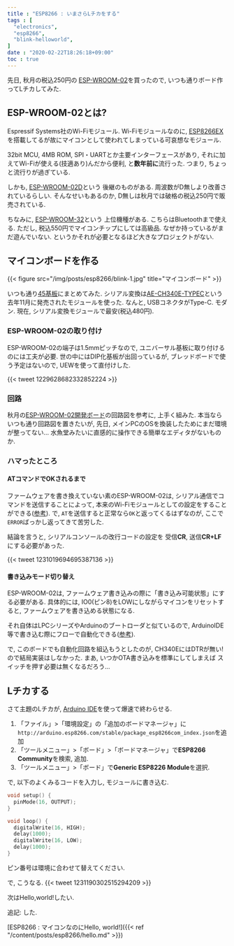 ```yaml
---
title : "ESP8266 : いまさらLチカをする"
tags : [
  "electronics",
  "esp8266",
  "blink-helloworld",
]
date : "2020-02-22T18:26:18+09:00"
toc : true
---
```


先日, 秋月の税込250円の
[ESP-WROOM-02](http://akizukidenshi.com/catalog/g/gM-09607/)を買ったので, 
いつも通りボード作ってLチカしてみた.

<!--more-->



## ESP-WROOM-02とは?

Espressif Systems社のWi-Fiモジュール.
Wi-Fiモジュールなのに, 
[ESP8266EX](https://ja.wikipedia.org/wiki/ESP8266)を搭載してるが故にマイコンとして使われてしまっている可哀想なモジュール.

32bit MCU, 4MB ROM, SPI・UARTとか主要インターフェースがあり, 
それに加えてWi-Fiが使える(技適あり)んだから便利, と**数年前に**流行った.
つまり, ちょっと流行りが過ぎている.

しかも, [ESP-WROOM-02D](http://akizukidenshi.com/catalog/g/gM-13289)という
後継のものがある.
周波数がD無しより改善されているらしい. そんなせいもあるのか, D無しは秋月では破格の税込250円で販売されている.

ちなみに, [ESP-WROOM-32](http://akizukidenshi.com/catalog/g/gM-11647/)という
上位機種がある.
こちらはBluetoothまで使える. ただし, 税込550円でマイコンチップにしては高級品.
なぜか持っているがまだ遊んでいない.
というかそれが必要となるほど大きなプロジェクトがない.

## マイコンボードを作る

{{< figure src="/img/posts/esp8266/blink-1.jpg" title="マイコンボード" >}}

いつも通り[45基板](http://akizukidenshi.com/catalog/g/gP-11735/)にまとめてみた.
シリアル変換は[AE-CH340E-TYPEC](http://akizukidenshi.com/catalog/g/gK-14745/)という
去年11月に発売されたモジュールを使った.
なんと, USBコネクタがType-C. モダン.
現在, シリアル変換モジュールで最安(税込480円).

### ESP-WROOM-02の取り付け

ESP-WROOM-02の端子は1.5mmピッチなので, 
ユニバーサル基板に取り付けるのには工夫が必要.
世の中にはDIP化基板が出回っているが, 
ブレッドボードで使う予定はないので, 
UEWを使って直付けした.

{{< tweet 1229628682332852224 >}}

### 回路

秋月の[ESP-WROOM-02開発ボード](http://akizukidenshi.com/download/ds/akizuki/AE-ESP-WROOM02-DEV.pdf)の回路図を参考に, 上手く組みた.
本当ならいつも通り回路図を置きたいが, 
先日, メインPCのOSを換装したためにまだ環境が整ってない...
水魚堂みたいに直感的に操作できる簡単なエディタがないものか.

### ハマったところ

#### ATコマンドでOKされるまで

ファームウェアを書き換えていない素のESP-WROOM-02は, 
シリアル通信でコマンドを送信することによって, 
本来のWi-Fiモジュールとしての設定をすることができる([参考](https://www.mkbtm.jp/?p=618)).
で, `AT`を送信すると正常なら`OK`と返ってくるはずなのが, 
ここで`ERROR`ばっかし返ってきて苦労した.

結論を言うと, 
シリアルコンソールの改行コードの設定を
受信**CR**, 送信**CR+LF**にする必要があった.

{{< tweet 1231019694695387136 >}}

#### 書き込みモード切り替え

ESP-WROOM-02は, ファームウェア書き込みの際に「書き込み可能状態」にする必要がある.
具体的には, IO0(ピン8)をLOWにしながらマイコンをリセットすると, ファームウェアを書き込める状態になる.

それ自体はLPCシリーズやArduinoのブートローダと似ているので, 
ArduinoIDE等で書き込む際にフローで自動化できる([参考](https://days-of-programming.blogspot.com/2018/05/esp8266dtrrts.html)).

で, このボードでも自動化回路を組込もうとしたのが, 
CH340EにはDTRが無い! ので結局実装はしなかった.
まあ, いつかOTA書き込みを標準にしてしまえば
スイッチを押す必要は無くなるだろう...

## Lチカする

さて主題のLチカが, [Arduino IDE](https://www.arduino.cc/en/main/software)を使って爆速で終わらせる.

1. 「ファイル」>「環境設定」の「追加のボードマネージャ」に`http://arduino.esp8266.com/stable/package_esp8266com_index.json`を追加
1. 「ツールメニュー」>「ボード」>「ボードマネージャ」で**ESP8266 Community**を検索, 追加.
1. 「ツールメニュー」>「ボード」で**Generic ESP8226 Module**を選択.

で, 以下のよくみるコードを入力し, モジュールに書き込む.

```c
void setup() {
  pinMode(16, OUTPUT);
}

void loop() {
  digitalWrite(16, HIGH);
  delay(1000);
  digitalWrite(16, LOW);
  delay(1000);
}
```

ピン番号は環境に合わせて替えてください.

で, こうなる.
{{< tweet 1231190302515294209 >}}

次はHello,world!したい.

追記: した.

[ESP8266 : マイコンなのにHello, world!]({{< ref "/content/posts/esp8266/hello.md" >}})


